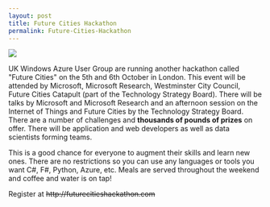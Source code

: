 ```yaml
---
layout: post
title: Future Cities Hackathon
permalink: Future-Cities-Hackathon
---
```


![](winappsldn/images/LondonCitySkylinetxt2_plus_lumia1020.png)

UK Windows Azure User Group are running another hackathon called "Future Cities" on the 5th and 6th October in London. This event will be attended by Microsoft, Microsoft Research, Westminster City Council, Future Cities Catapult (part of the Technology Strategy Board). There will be talks by Microsoft and Microsoft Research and an afternoon session on the Internet of Things and Future Cities by the Technology Strategy Board.  
There are a number of challenges and **thousands of pounds of prizes** on offer. There will be application and web developers as well as data scientists forming teams.

This is a good chance for everyone to augment their skills and learn new ones. There are no restrictions so you can use any languages or tools you want C#, F#, Python, Azure, etc. Meals are served throughout the weekend and coffee and water is on tap!

Register at ~~http&#58;&#47;&#47;futurecitieshackathon.com~~
